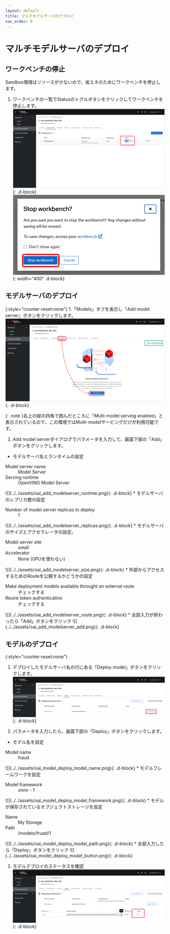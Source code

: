 ```yaml
---
layout: default
title: マルチモデルサーバのデプロイ
nav_order: 8
---
```


# マルチモデルサーバのデプロイ

## ワークベンチの停止

Sandbox環境はリソースが少ないので、省エネのためにワークベンチを停止します。


1. ワークベンチの一覧でStatusのトグルボタンをクリックしてワークベンチを停止します。
![](../../assets/oai_stop_workbench.png){: .d-block}
![](../../assets/oai_stop_workbench_2.png){: width="400" .d-block}


## モデルサーバのデプロイ
{:style="counter-reset:none"}
1.「Models」タブを表示し「Add model server」ボタンをクリックします。
![](../../assets/oai_add_modelserver_1.png){: .d-block}

{: .note }右上の緑の四角で囲んだところに「Multi-model serving enabled」と表示されているので、この環境ではMulti-modelサービングだけが利用可能です。

1. Add model serverダイアログでパラメータを入力して、画面下部の「Add」ボタンをクリックします。
* モデルサーバ名とランタイムの設定
<dl>
<dt>Model server name</dt><dd>Model Server</dd>
<dt>Serving runtime</dt><dd>OpenVINO Model Server</dd>
</dl>
![](../../assets/oai_add_modelserver_runtime.png){: .d-block}
* モデルサーバのレプリカ数の設定
<dl>
<dt>Number of model server replicas to deploy</dt><dd>1</dd>
</dl>
![](../../assets/oai_add_modelserver_replicas.png){: .d-block}
* モデルサーバのサイズとアクセラレータの設定。
<dl>
<dt>Model server site</dt><dd>small</dd>
<dt>Accelerator</dt><dd>None (GPUを使わない)</dd>
</dl>
![](../../assets/oai_add_modelserver_size.png){: .d-block}
* 外部からアクセスするためのRouteを公開するかどうかの設定
<dl>
<dt>Make deployment models available throught an external route</dt><dd>チェックする</dd>
<dt>Reuire token authenticatino</dt><dd>チェックする</dd>
</dl>
![](../../assets/oai_add_modelserver_route.png){: .d-block}
* 全部入力が終わったら「Add」ボタンをクリック
![](../../assets/oai_add_modelserver_add.png){: .d-block}

## モデルのデプロイ

{:style="counter-reset:none"}
1. デプロイしたモデルサーバ名の行にある「Deploy model」ボタンをクリックします。
![](../../assets/oai_model_deploy_model_1.png){: .d-block}


1. パラメータを入力したら、画面下部の「Deploy」ボタンをクリックします。
* モデル名を設定
<dl>
 <dt>Model name</dt><dd>fraud</dd>
</dl>
![](../../assets/oai_model_deploy_model_name.png){: .d-block}
* モデルフレームワークを設定
<dl>
 <dt>Model framework</dt><dd>onnx - 1</dd>
</dl>
![](../../assets/oai_model_deploy_model_framework.png){: .d-block}
* モデルが保存されているオブジェクトストレージを設定
<dl>
 <dt>Name</dt><dd>My Storage</dd>
 <dt>Path</dt><dd>/models/fruad/1</dd>
</dl>
![](../../assets/oai_model_deploy_model_path.png){: .d-block}
* 全部入力したら「Deploy」ボタンをクリック
![](../../assets/oai_model_deploy_model_button.png){: .d-block}


1. モデルデプロイのステータスを確認
![](../../assets/oai_model_deploy_model_verify.png){: .d-block}